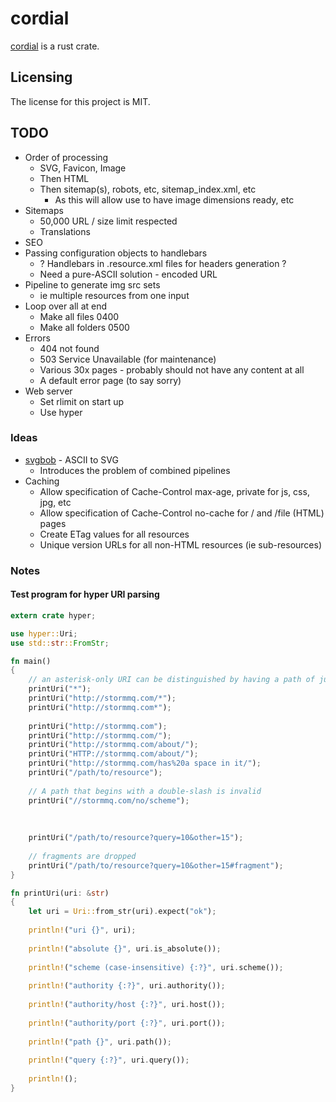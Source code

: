 # cordial

[cordial] is a rust crate.


## Licensing

The license for this project is MIT.

[cordial]: https://github.com/lemonrock/cordial "cordial GitHub page"


## TODO

* Order of processing
	* SVG, Favicon, Image
	* Then HTML
	* Then sitemap(s), robots, etc, sitemap_index.xml, etc
		* As this will allow use to have image dimensions ready, etc
* Sitemaps
	* 50,000 URL / size limit respected
	* Translations
* SEO
* Passing configuration objects to handlebars
	* ? Handlebars in .resource.xml files for headers generation ?
	* Need a pure-ASCII solution - encoded URL
* Pipeline to generate img src sets
	* ie multiple resources from one input
* Loop over all at end
	* Make all files 0400
	* Make all folders 0500
* Errors
	* 404 not found
	* 503 Service Unavailable (for maintenance)
	* Various 30x pages - probably should not have any content at all
	* A default error page (to say sorry)
* Web server
	* Set rlimit on start up
	* Use hyper

### Ideas

* [svgbob](https://crates.io/crates/svgbob) - ASCII to SVG
	* Introduces the problem of combined pipelines
* Caching
	* Allow specification of Cache-Control max-age, private for js, css, jpg, etc
	* Allow specification of Cache-Control no-cache for / and /file (HTML) pages
	* Create ETag values for all resources
	* Unique version URLs for all non-HTML resources (ie sub-resources)

### Notes

#### Test program for hyper URI parsing

```rust
extern crate hyper;

use hyper::Uri;
use std::str::FromStr;

fn main()
{
    // an asterisk-only URI can be distinguished by having a path of just '*'
    printUri("*");
    printUri("http://stormmq.com/*");
    printUri("http://stormmq.com*");
    
    printUri("http://stormmq.com");
    printUri("http://stormmq.com/");
    printUri("http://stormmq.com/about/");
    printUri("HTTP://stormmq.com/about/");
    printUri("http://stormmq.com/has%20a space in it/");
    printUri("/path/to/resource");
    
    // A path that begins with a double-slash is invalid
    printUri("//stormmq.com/no/scheme");
    
    
    
    printUri("/path/to/resource?query=10&other=15");
    
    // fragments are dropped
    printUri("/path/to/resource?query=10&other=15#fragment");
}

fn printUri(uri: &str)
{
    let uri = Uri::from_str(uri).expect("ok");
    
    println!("uri {}", uri);
    
    println!("absolute {}", uri.is_absolute());
    
    println!("scheme (case-insensitive) {:?}", uri.scheme());
    
    println!("authority {:?}", uri.authority());
    
    println!("authority/host {:?}", uri.host());
    
    println!("authority/port {:?}", uri.port());
    
    println!("path {}", uri.path());
    
    println!("query {:?}", uri.query());
    
    println!();
}
```
